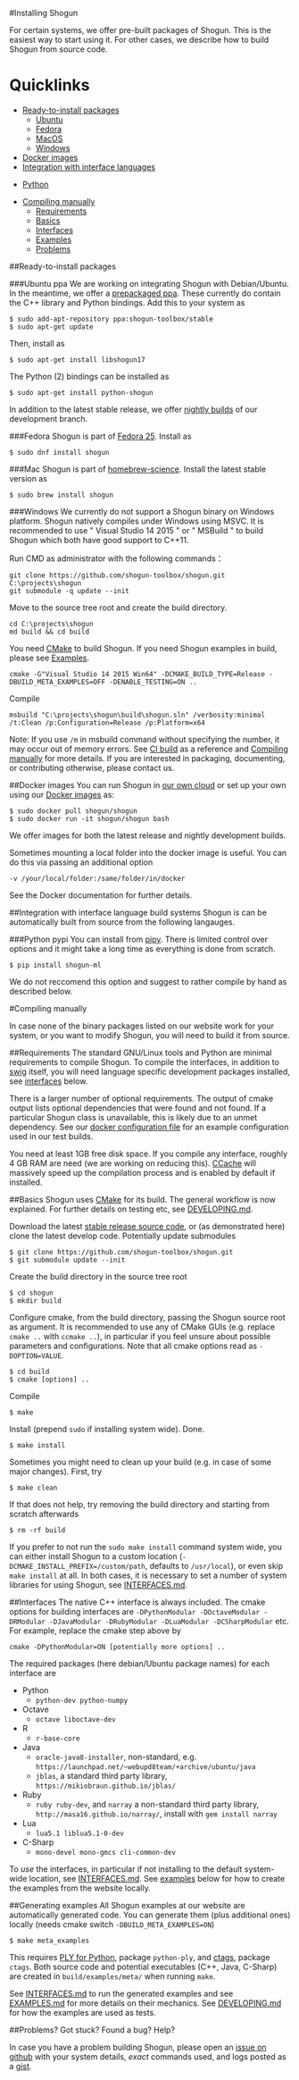 #Installing Shogun

For certain systems, we offer pre-built packages of Shogun. This is the easiest
way to start using it. For other cases, we describe how to build Shogun from source code.


# Quicklinks
 * [Ready-to-install packages](#binaries)
   - [Ubuntu](#ubuntu)
   - [Fedora](#fedora)
   - [MacOS](#mac)
   - [Windows](#windows)
 * [Docker images](#docker)
 * [Integration with interface languages](#language)
  - [Python](#pipy)
 * [Compiling manually](#manual)
   - [Requirements](#manual-requirements)
   - [Basics](#manual-basics)
   - [Interfaces](#manual-interfaces)
   - [Examples](#manual-examples)
   - [Problems](#manual-problems)
   


##Ready-to-install packages <a name="binaries"></a>

###Ubuntu ppa <a name="ubuntu"></a>
We are working on integrating Shogun with Debian/Ubuntu. In the meantime, we offer a
[prepackaged ppa](https://launchpad.net/~shogun-toolbox/+archive/ubuntu/stable).
These currently do contain the C++ library and Python bindings.
Add this to your system as
    
    $ sudo add-apt-repository ppa:shogun-toolbox/stable
    $ sudo apt-get update
    
Then, install as

    $ sudo apt-get install libshogun17

The Python (2) bindings can be installed as

    $ sudo apt-get install python-shogun

In addition to the latest stable release, we offer [nightly builds](https://launchpad.net/~shogun-toolbox/+archive/ubuntu/nightly) of our
development branch.

###Fedora <a name="fedora"></a>
Shogun is part of [Fedora 25](https://admin.fedoraproject.org/pkgdb/package/rpms/shogun/).
Install as

    $ sudo dnf install shogun
    
    
###Mac <a name="mac"></a>
Shogun is part of [homebrew-science](https://github.com/Homebrew/homebrew-science). Install the latest stable version as

    $ sudo brew install shogun

###Windows <a name="windows"></a>
We currently do not support a Shogun binary on Windows platform. Shogun natively compiles under Windows using MSVC. It is recommended to use " Visual Studio 14 2015 " or " MSBuild " to build Shogun which both have good support to C++11. 

Run CMD as administrator with the following commands：
```
git clone https://github.com/shogun-toolbox/shogun.git C:\projects\shogun 
git submodule -q update --init
```
Move to the source tree root and create the build directory.
```
cd C:\projects\shogun
md build && cd build
```
You need [CMake](https://cmake.org/download/) to build Shogun. If you need Shogun examples in build, please see [Examples](#manual-examples).
```
cmake -G"Visual Studio 14 2015 Win64" -DCMAKE_BUILD_TYPE=Release -DBUILD_META_EXAMPLES=OFF -DENABLE_TESTING=ON ..
```
Compile
```
msbuild "C:\projects\shogun\build\shogun.sln" /verbosity:minimal /t:Clean /p:Configuration=Release /p:Platform=x64
```
Note: If you use `/m` in msbuild command without specifying the number, it may occur out of memory errors. See [CI build](https://ci.appveyor.com/project/vigsterkr/shogun) as a reference and [Compiling manually](#manual) for more details. If you are interested in packaging, documenting, or contributing otherwise, please contact us.

##Docker images <a name="docker"></a>
You can run Shogun in [our own cloud](cloud.shogun.ml) or set up your own using our
[Docker images](https://hub.docker.com/r/shogun/shogun-dev/) as:

    $ sudo docker pull shogun/shogun
    $ sudo docker run -it shogun/shogun bash
    
We offer images for both the latest release and nightly development builds.
    
Sometimes mounting a local folder into the docker image is useful. 
You can do this via passing an additional option

```
-v /your/local/folder:/same/folder/in/docker
```

See the Docker documentation for further details.


##Integration with interface language build systems <a name="language"></a>
Shogun is can be automatically built from source from the following langauges.

###Python pypi <a name="pypi"></a>
You can install from [pipy](https://pypi.python.org/pypi/shogun-ml/). There is limited control over options and it might take a long time as everything is done from scratch.

    $ pip install shogun-ml
    
We do not reccomend this option and suggest to rather compile by hand as described below.


#Compiling manually <a name="manual"></a>

In case none of the binary packages listed on our website work for your system, or you want to modify Shogun, you will need to build it from source.

##Requirements <a name="manual-requirements"></a>
The standard GNU/Linux tools and Python are minimal requirements to compile Shogun.
To compile the interfaces, in addition to [swig](http://www.swig.org/) itself, you will need language specific development packages installed, see [interfaces](#manual-interfaces) below.

There is a larger number of optional requirements. The output of cmake output lists
optional dependencies that were found and not found.
If a particular Shogun class is unavailable, this is likely due to an unmet dependency.
See our [docker configuration file](https://github.com/shogun-toolbox/shogun/blob/develop/configs/shogun/Dockerfile) for an example configuration used in our test builds.

You need at least 1GB free disk space. If you compile any interface, roughly 4 GB RAM are need (we are working on reducing this). [CCache](https://ccache.samba.org/) will massively speed up the compilation process and is enabled by default if installed.

##Basics <a name="manual-basics"></a>
Shogun uses [CMake](https://cmake.org/) for its build. The general workflow is now explained. For further details on testing etc, see [DEVELOPING.md](DEVELOPING.md).

Download the latest [stable release source code](https://github.com/shogun-toolbox/shogun/releases/latest), or (as demonstrated here) clone the latest develop code. Potentially update submodules

    $ git clone https://github.com/shogun-toolbox/shogun.git
    $ git submodule update --init
    
Create the build directory in the source tree root

    $ cd shogun
    $ mkdir build
    
Configure cmake, from the build directory, passing the Shogun source root as argument.
It is recommended to use any of CMake GUIs (e.g. replace `cmake ..` with `ccmake ..`),
in particular if you feel unsure about possible parameters and configurations.
Note that all cmake options read as `-DOPTION=VALUE`.

    $ cd build
    $ cmake [options] ..
    
Compile

    $ make

    
Install (prepend `sudo` if installing system wide). Done.

    $ make install

Sometimes you might need to clean up your build (e.g. in case of some major
changes). First, try

    $ make clean

If that does not help, try removing the build directory and starting from scratch afterwards

    $ rm -rf build

If you prefer to not run the `sudo make install` command system wide, you can
either install Shogun to a custom location (`-DCMAKE_INSTALL_PREFIX=/custom/path`, defaults to `/usr/local`), or even skip `make install` at all.
In both cases, it is necessary to set a number of system libraries for using Shogun,
see [INTERFACES.md](INTERFACES.md).

##Interfaces <a name="manual-interfaces"></a>
The native C++ interface is always included.
The cmake options for building interfaces are `-DPythonModular -DOctaveModular -DRModular -DJavaModular -DRubyModular -DLuaModular -DCSharpModular` etc. For example, replace the cmake step above by
```
cmake -DPythonModular=ON [potentially more options] ..
```

The required packages (here debian/Ubuntu package names) for each interface are
 * Python
   - `python-dev python-numpy`
 * Octave
   - `octave liboctave-dev`
 * R
   - `r-base-core`
 * Java
   - `oracle-java8-installer`, non-standard, e.g. `https://launchpad.net/~webupd8team/+archive/ubuntu/java`
   - `jblas`, a standard third party library, `https://mikiobraun.github.io/jblas/`
 * Ruby
   - `ruby ruby-dev`, and `narray` a non-standard third party library, `http://masa16.github.io/narray/`, install with `gem install narray`
 * Lua
   - `lua5.1 liblua5.1-0-dev`
 * C-Sharp
   - `mono-devel mono-gmcs cli-common-dev`

To *use* the interfaces, in particular if not installing to the default system-wide location, see [INTERFACES.md](INTERFACES.md).
See [examples](#manual-examples) below for how to create the examples from the website locally.

##Generating examples <a name="manual-examples"></a>
All Shogun examples at our website are automatically generated code. You can
generate them (plus additional ones) locally (needs cmake switch `-DBUILD_META_EXAMPLES=ON`)

    $ make meta_examples

This requires [PLY for Python](https://pypi.python.org/pypi/ply), package `python-ply`, and [ctags](http://ctags.sourceforge.net/), package `ctags`. Both source code and potential executables (C++, Java, C-Sharp) are created in `build/examples/meta/` when running
`make`.

See [INTERFACES.md](INTERFACES.md) to run the generated examples and see [EXAMPLES.md](EXAMPLES.md) for more details on their mechanics. See [DEVELOPING.md](DEVELOPING.md) for how the examples are used as tests.

##Problems? Got stuck? Found a bug? Help?  <a name="manual-problems"></a>

In case you have a problem building Shogun, please open an [issue on github](https://github.com/shogun-toolbox/shogun/issues) with your system details, *exact* commands used, and logs posted as a [gist](https://gist.github.com/).

